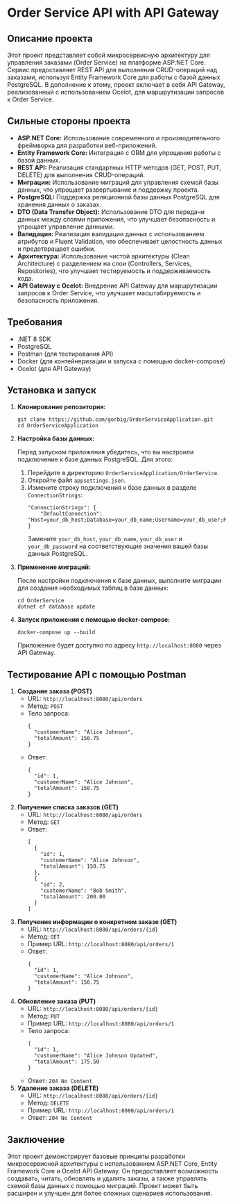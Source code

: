 <!DOCTYPE html>
<html lang="ru">
<head>
    <meta charset="UTF-8">
    <meta name="viewport" content="width=device-width, initial-scale=1.0">
    
</head>
<body>

<h1>Order Service API with API Gateway</h1>

<h2>Описание проекта</h2>

<p>Этот проект представляет собой микросервисную архитектуру для управления заказами (Order Service) на платформе ASP.NET Core. Сервис предоставляет REST API для выполнения CRUD-операций над заказами, используя Entity Framework Core для работы с базой данных PostgreSQL. В дополнение к этому, проект включает в себя API Gateway, реализованный с использованием Ocelot, для маршрутизации запросов к Order Service.</p>

<h2>Сильные стороны проекта</h2>

<ul>
    <li><strong>ASP.NET Core:</strong> Использование современного и производительного фреймворка для разработки веб-приложений.</li>
    <li><strong>Entity Framework Core:</strong> Интеграция с ORM для упрощения работы с базой данных.</li>
    <li><strong>REST API:</strong> Реализация стандартных HTTP методов (GET, POST, PUT, DELETE) для выполнения CRUD-операций.</li>
    <li><strong>Миграции:</strong> Использование миграций для управления схемой базы данных, что упрощает развертывание и поддержку проекта.</li>
    <li><strong>PostgreSQL:</strong> Поддержка реляционной базы данных PostgreSQL для хранения данных о заказах.</li>
    <li><strong>DTO (Data Transfer Object):</strong> Использование DTO для передачи данных между слоями приложения, что улучшает безопасность и упрощает управление данными.</li>
    <li><strong>Валидация:</strong> Реализация валидации данных с использованием атрибутов и Fluent Validation, что обеспечивает целостность данных и предотвращает ошибки.</li>
    <li><strong>Архитектура:</strong> Использование чистой архитектуры (Clean Architecture) с разделением на слои (Controllers, Services, Repositories), что улучшает тестируемость и поддерживаемость кода.</li>
    <li><strong>API Gateway с Ocelot:</strong> Внедрение API Gateway для маршрутизации запросов к Order Service, что улучшает масштабируемость и безопасность приложения.</li>
</ul>

<h2>Требования</h2>

<ul>
    <li>.NET 8 SDK</li>
    <li>PostgreSQL</li>
    <li>Postman (для тестирования API)</li>
    <li>Docker (для контейнеризации и запуска с помощью docker-compose)</li>
    <li>Ocelot (для API Gateway)</li>
</ul>

<h2>Установка и запуск</h2>

<ol>
    <li><strong>Клонирование репозитория:</strong>
        <pre><code>git clone https://github.com/gorbig/OrderServiceApplication.git
cd OrderServiceApplication</code></pre>
    </li>
    <li><strong>Настройка базы данных:</strong>
        <p>Перед запуском приложения убедитесь, что вы настроили подключение к базе данных PostgreSQL. Для этого:</p>
        <ol>
            <li>Перейдите в директорию <code>OrderServiceApplication/OrderService</code>.</li>
            <li>Откройте файл <code>appsettings.json</code>.</li>
            <li>Измените строку подключения к базе данных в разделе <code>ConnectionStrings</code>:</li>
            <pre><code>"ConnectionStrings": {
    "DefaultConnection": "Host=your_db_host;Database=your_db_name;Username=your_db_user;Password=your_db_password"
}</code></pre>
            <p>Замените <code>your_db_host</code>, <code>your_db_name</code>, <code>your_db_user</code> и <code>your_db_password</code> на соответствующие значения вашей базы данных PostgreSQL.</p>
        </ol>
    </li>
    <li><strong>Применение миграций:</strong>
        <p>После настройки подключения к базе данных, выполните миграции для создания необходимых таблиц в базе данных:</p>
        <pre><code>cd OrderService
dotnet ef database update</code></pre>
    </li>
    <li><strong>Запуск приложения с помощью docker-compose:</strong>
        <pre><code>docker-compose up --build</code></pre>
        <p>Приложение будет доступно по адресу <code>http://localhost:8080</code> через API Gateway.</p>
    </li>
</ol>

<h2>Тестирование API с помощью Postman</h2>

<ol>
    <li><strong>Создание заказа (POST)</strong>
        <ul>
            <li>URL: <code>http://localhost:8080/api/orders</code></li>
            <li>Метод: <code>POST</code></li>
            <li>Тело запроса:
                <pre><code>{
  "customerName": "Alice Johnson",
  "totalAmount": 150.75
}</code></pre>
            </li>
            <li>Ответ:
                <pre><code>{
  "id": 1,
  "customerName": "Alice Johnson",
  "totalAmount": 150.75
}</code></pre>
            </li>
        </ul>
    </li>
    <li><strong>Получение списка заказов (GET)</strong>
        <ul>
            <li>URL: <code>http://localhost:8080/api/orders</code></li>
            <li>Метод: <code>GET</code></li>
            <li>Ответ:
                <pre><code>[
  {
    "id": 1,
    "customerName": "Alice Johnson",
    "totalAmount": 150.75
  },
  {
    "id": 2,
    "customerName": "Bob Smith",
    "totalAmount": 200.00
  }
]</code></pre>
            </li>
        </ul>
    </li>
    <li><strong>Получение информации о конкретном заказе (GET)</strong>
        <ul>
            <li>URL: <code>http://localhost:8080/api/orders/{id}</code></li>
            <li>Метод: <code>GET</code></li>
            <li>Пример URL: <code>http://localhost:8080/api/orders/1</code></li>
            <li>Ответ:
                <pre><code>{
  "id": 1,
  "customerName": "Alice Johnson",
  "totalAmount": 150.75
}</code></pre>
            </li>
        </ul>
    </li>
    <li><strong>Обновление заказа (PUT)</strong>
        <ul>
            <li>URL: <code>http://localhost:8080/api/orders/{id}</code></li>
            <li>Метод: <code>PUT</code></li>
            <li>Пример URL: <code>http://localhost:8080/api/orders/1</code></li>
            <li>Тело запроса:
                <pre><code>{
  "id": 1,
  "customerName": "Alice Johnson Updated",
  "totalAmount": 175.50
}</code></pre>
            </li>
            <li>Ответ: <code>204 No Content</code></li>
        </ul>
    </li>
    <li><strong>Удаление заказа (DELETE)</strong>
        <ul>
            <li>URL: <code>http://localhost:8080/api/orders/{id}</code></li>
            <li>Метод: <code>DELETE</code></li>
            <li>Пример URL: <code>http://localhost:8080/api/orders/1</code></li>
            <li>Ответ: <code>204 No Content</code></li>
        </ul>
    </li>
</ol>

<h2>Заключение</h2>

<p>Этот проект демонстрирует базовые принципы разработки микросервисной архитектуры с использованием ASP.NET Core, Entity Framework Core и Ocelot API Gateway. Он предоставляет возможность создавать, читать, обновлять и удалять заказы, а также управлять схемой базы данных с помощью миграций. Проект может быть расширен и улучшен для более сложных сценариев использования.</p>

</body>
</html>
